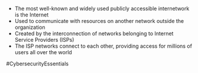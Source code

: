 - The most well-known and widely used publicly accessible internetwork is the Internet
- Used to communicate with resources on another network outside the organization
- Created by the interconnection of networks belonging to Internet Service Providers (ISPs)
- The ISP networks connect to each other, providing access for millions of users all over the world


#CybersecurityEssentials 